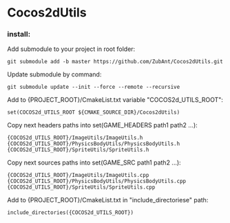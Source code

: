 # Cocos2dUtils

### install:

Add submodule to your project in root folder:

    git submodule add -b master https://github.com/ZubAnt/Cocos2dUtils.git
    
Update submodule by command:

    git submodule update --init --force --remote --recursive

Add  to {PROJECT_ROOT}/CmakeList.txt variable "COCOS2d_UTILS_ROOT":
    
    set(COCOS2d_UTILS_ROOT ${CMAKE_SOURCE_DIR}/Cocos2dUtils)
    
Copy next headers paths into set(GAME_HEADERS path1 path2 ...):
    
    {COCOS2d_UTILS_ROOT}/ImageUtils/ImageUtils.h
    {COCOS2d_UTILS_ROOT}/PhysicsBodyUtils/PhysicsBodyUtils.h
    {COCOS2d_UTILS_ROOT}/SpriteUtils/SpriteUtils.h
    
Copy next sources paths into set(GAME_SRC path1 path2 ...):

    {COCOS2d_UTILS_ROOT}/ImageUtils/ImageUtils.cpp
    {COCOS2d_UTILS_ROOT}/PhysicsBodyUtils/PhysicsBodyUtils.cpp
    {COCOS2d_UTILS_ROOT}/SpriteUtils/SpriteUtils.cpp
    
Add to {PROJECT_ROOT}/CmakeList.txt in "include_directoriese" path:
  
    include_directories({COCOS2d_UTILS_ROOT})
    
    
  


